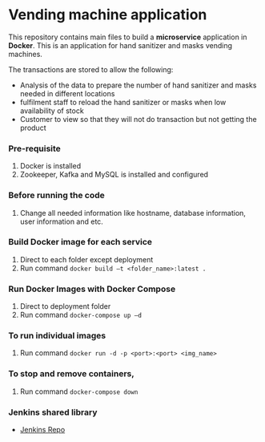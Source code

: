 
# Vending machine application

This repository contains main files to build a **microservice** application in **Docker**. 
This is an application for hand sanitizer and masks vending machines.

The transactions are stored to allow the following:
- Analysis of the data to prepare the number of hand sanitizer and masks needed in different locations
- fulfilment staff to reload the hand sanitizer or masks when low availability of stock
- Customer to view so that they will not do transaction but not getting the product
### Pre-requisite
1. Docker is installed
2. Zookeeper, Kafka and MySQL is installed and configured

### Before running the code
1. Change all needed information like hostname, database information, user information and etc.

### Build Docker image for each service
1. Direct to each folder except deployment
2. Run command `docker build –t <folder_name>:latest .`

### Run Docker Images with Docker Compose  
1. Direct to deployment folder
2. Run command `docker-compose up –d`

### To run individual images
1. Run command `docker run -d -p <port>:<port> <img_name>`

### To stop and remove containers, 
1. Run command `docker-compose down`

### Jenkins shared library
- [Jenkins Repo](https://github.com/CherylKong19/ass3_ci_functions)
